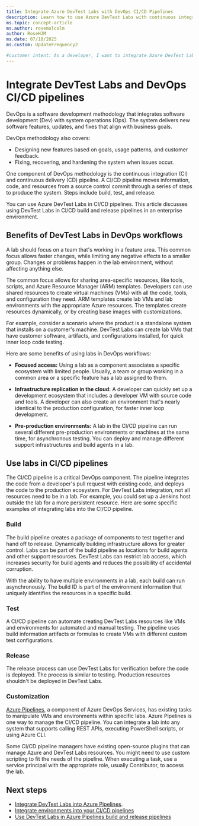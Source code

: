```yaml
---
title: Integrate Azure DevTest Labs with DevOps CI/CD Pipelines
description: Learn how to use Azure DevTest Labs with continuous integration (CI) and continuous delivery (CD) pipelines in an enterprise environment.
ms.topic: concept-article 
ms.author: rosemalcolm
author: RoseHJM
ms.date: 07/18/2025
ms.custom: UpdateFrequency2

#customer intent: As a developer, I want to integrate Azure DevTest Labs with DevOps so that I can take advantage of the benefits of CI/CD pipelines.
---
```


# Integrate DevTest Labs and DevOps CI/CD pipelines

DevOps is a software development methodology that integrates software development (Dev) with system operations (Ops). The system delivers new software features, updates, and fixes that align with business goals.

DevOps methodology also covers:

- Designing new features based on goals, usage patterns, and customer feedback.
- Fixing, recovering, and hardening the system when issues occur.

One component of DevOps methodology is the continuous integration (CI) and continuous delivery (CD) pipeline. A CI/CD pipeline moves information, code, and resources from a source control commit through a series of steps to produce the system. Steps include build, test, and release.

You can use Azure DevTest Labs in CI/CD pipelines. This article discusses using DevTest Labs in CI/CD build and release pipelines in an enterprise environment.

## Benefits of DevTest Labs in DevOps workflows

A lab should focus on a team that's working in a feature area. This common focus allows faster changes, while limiting any negative effects to a smaller group. Changes or problems happen in the lab environment, without affecting anything else.

The common focus allows for sharing area-specific resources, like tools, scripts, and Azure Resource Manager (ARM) templates. Developers can use shared resources to create virtual machines (VMs) with all the code, tools, and configuration they need. ARM templates create lab VMs and lab environments with the appropriate Azure resources. The templates create resources dynamically, or by creating base images with customizations.

For example, consider a scenario where the product is a standalone system that installs on a customer's machine. DevTest Labs can create lab VMs that have customer software, artifacts, and configurations installed, for quick inner loop code testing.

Here are some benefits of using labs in DevOps workflows:

- **Focused access:** Using a lab as a component associates a specific ecosystem with limited people. Usually, a team or group working in a common area or a specific feature has a lab assigned to them.

- **Infrastructure replication in the cloud:** A developer can quickly set up a development ecosystem that includes a developer VM with source code and tools. A developer can also create an environment that's nearly identical to the production configuration, for faster inner loop development.

- **Pre-production environments:** A lab in the CI/CD pipeline can run several different pre-production environments or machines at the same time, for asynchronous testing. You can deploy and manage different support infrastructures and build agents in a lab.

## Use labs in CI/CD pipelines

The CI/CD pipeline is a critical DevOps component. The pipeline integrates the code from a developer's pull request with existing code, and deploys the code to the production ecosystem. For DevTest Labs integration, not all resources need to be in a lab. For example, you could set up a Jenkins host outside the lab for a more persistent resource. Here are some specific examples of integrating labs into the CI/CD pipeline.

### Build

The build pipeline creates a package of components to test together and hand off to release. Dynamically building infrastructure allows for greater control. Labs can be part of the build pipeline as locations for build agents and other support resources. DevTest Labs can restrict lab access, which increases security for build agents and reduces the possibility of accidental corruption.

With the ability to have multiple environments in a lab, each build can run asynchronously. The build ID is part of the environment information that uniquely identifies the resources in a specific build.

### Test

A CI/CD pipeline can automate creating DevTest Labs resources like VMs and environments for automated and manual testing. The pipeline uses build information artifacts or formulas to create VMs with different custom test configurations.

### Release

The release process can use DevTest Labs for verification before the code is deployed. The process is similar to testing. Production resources shouldn't be deployed in DevTest Labs.

### Customization

[Azure Pipelines](/azure/devops/pipelines/get-started/what-is-azure-pipelines), a component of Azure DevOps Services, has existing tasks to manipulate VMs and environments within specific labs. Azure Pipelines is one way to manage the CI/CD pipeline. You can integrate a lab into any system that supports calling REST APIs, executing PowerShell scripts, or using Azure CLI.

Some CI/CD pipeline managers have existing open-source plugins that can manage Azure and DevTest Labs resources. You might need to use custom scripting to fit the needs of the pipeline. When executing a task, use a service principal with the appropriate role, usually Contributor, to access the lab.

## Next steps

- [Integrate DevTest Labs into Azure Pipelines](devtest-lab-integrate-ci-cd.md).
- [Integrate environments into your CI/CD pipelines](integrate-environments-devops-pipeline.md)
- [Use DevTest Labs in Azure Pipelines build and release pipelines](use-devtest-labs-build-release-pipelines.md)
 
